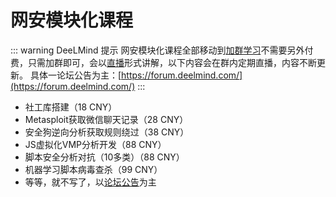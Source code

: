 # 网安模块化课程

::: warning DeeLMind 提示
网安模块化课程全部移动到[加群学习](../group.md)不需要另外付费，只需加群即可，会以[直播](../alive.md)形式讲解，以下内容会在群内定期直播，内容不断更新。
具体一论坛公告为主：[https://forum.deelmind.com/](https://forum.deelmind.com/)
:::

<DocsAD/>

* 社工库搭建（18 CNY）
* Metasploit获取微信聊天记录（28 CNY）
* 安全狗逆向分析获取规则绕过（38 CNY）
* JS虚拟化VMP分析开发（88 CNY）
* 脚本安全分析对抗（10多类）（88 CNY）
* 机器学习脚本病毒查杀（99 CNY）
* 等等，就不写了，以[论坛公告](https://forum.deelmind.com/)为主